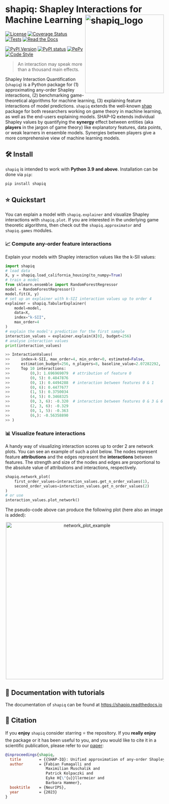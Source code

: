 # shapiq: Shapley Interactions for Machine Learning <img src="https://raw.githubusercontent.com/mmschlk/shapiq/main/docs/source/_static/logo_shapiq_light.svg" alt="shapiq_logo" align="right" height="250px"/>

[![License](https://img.shields.io/badge/License-MIT-brightgreen.svg)](https://opensource.org/licenses/MIT)
[![Coverage Status](https://coveralls.io/repos/github/mmschlk/shapiq/badge.svg?branch=main)](https://coveralls.io/github/mmschlk/shapiq?branch=main)
[![Tests](https://github.com/mmschlk/shapiq/actions/workflows/unit-tests.yml/badge.svg)](https://github.com/mmschlk/shapiq/actions/workflows/unit-tests.yml)
[![Read the Docs](https://readthedocs.org/projects/shapiq/badge/?version=latest)](https://shapiq.readthedocs.io/en/latest/?badge=latest)

[![PyPI Version](https://img.shields.io/pypi/pyversions/shapiq.svg)](https://pypi.org/project/shapiq)
[![PyPI status](https://img.shields.io/pypi/status/shapiq.svg?color=blue)](https://pypi.org/project/shapiq)
[![PePy](https://static.pepy.tech/badge/shapiq?style=flat-square)](https://pepy.tech/project/shapiq)
[![Code Style](https://img.shields.io/badge/code%20style-black-000000.svg)](https://github.com/psf/black)

> An interaction may speak more than a thousand main effects.

Shapley Interaction Quantification (`shapiq`) is a Python package for (1) approximating any-order Shapley interactions, (2) benchmarking game-theoretical algorithms for machine learning, (3) explaining feature interactions of model predictions. `shapiq` extends the well-known [shap](https://github.com/shap/shap) package for both researchers working on game theory in machine learning, as well as the end-users explaining models. SHAP-IQ extends individual Shapley values by quantifying the **synergy** effect between entities (aka **players** in the jargon of game theory) like explanatory features, data points, or weak learners in ensemble models. Synergies between players give a more comprehensive view of machine learning models.

## 🛠️ Install
`shapiq` is intended to work with **Python 3.9 and above**. Installation can be done via `pip`:

```sh
pip install shapiq
```

## ⭐ Quickstart

You can explain a model with `shapiq.explainer` and visualize Shapley interactions with `shapiq.plot`.
If you are interested in the underlying game theoretic algorithms, then check out the `shapiq.approximator` and `shapiq.games` modules.

### 📈 Compute any-order feature interactions

Explain your models with Shapley interaction values like the k-SII values:

```python
import shapiq
# load data
X, y = shapiq.load_california_housing(to_numpy=True)
# train a model
from sklearn.ensemble import RandomForestRegressor
model = RandomForestRegressor()
model.fit(X, y)
# set up an explainer with k-SII interaction values up to order 4
explainer = shapiq.TabularExplainer(
    model=model,
    data=X,
    index="k-SII",
    max_order=4
)
# explain the model's prediction for the first sample
interaction_values = explainer.explain(X[0], budget=256)
# analyse interaction values
print(interaction_values)

>> InteractionValues(
>>     index=k-SII, max_order=4, min_order=0, estimated=False,
>>     estimation_budget=256, n_players=8, baseline_value=2.07282292,
>>     Top 10 interactions:
>>         (0,): 1.696969079  # attribution of feature 0
>>         (0, 5): 0.4847876
>>         (0, 1): 0.4494288  # interaction between features 0 & 1
>>         (0, 6): 0.4477677
>>         (1, 5): 0.3750034
>>         (4, 5): 0.3468325
>>         (0, 3, 6): -0.320  # interaction between features 0 & 3 & 6
>>         (2, 3, 6): -0.329
>>         (0, 1, 5): -0.363
>>         (6,): -0.56358890
>> )
```

### 📊 Visualize feature interactions

A handy way of visualizing interaction scores up to order 2 are network plots.
You can see an example of such a plot below.
The nodes represent feature **attributions** and the edges represent the **interactions** between features.
The strength and size of the nodes and edges are proportional to the absolute value of attributions and interactions, respectively.

```python
shapiq.network_plot(
    first_order_values=interaction_values.get_n_order_values(1),
    second_order_values=interaction_values.get_n_order_values(2)
)
# or use
interaction_values.plot_network()
```

The pseudo-code above can produce the following plot (here also an image is added):

<p align="center">
  <img width="500px" src="https://raw.githubusercontent.com/mmschlk/shapiq/main/docs/source/_static/network_example2.png" alt="network_plot_example">
</p>

## 📖 Documentation with tutorials
The documentation of ``shapiq`` can be found at https://shapiq.readthedocs.io

## 💬 Citation

If you **enjoy** `shapiq` consider starring ⭐ the repository. If you **really enjoy** the package or it has been useful to you, and you would like to cite it in a scientific publication, please refer to our [paper](https://openreview.net/forum?id=IEMLNF4gK4):


```bibtex
@inproceedings{shapiq,
  title        = {{SHAP-IQ}: Unified approximation of any-order Shapley interactions},
  author       = {Fabian Fumagalli and
                  Maximilian Muschalik and
                  Patrick Kolpaczki and
                  Eyke H{\"{u}}llermeier and
                  Barbara Hammer},
  booktitle    = {NeurIPS},
  year         = {2023}
}
```

